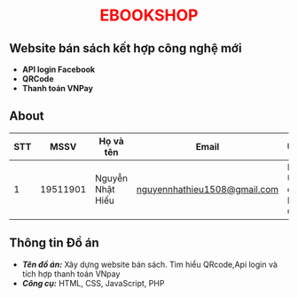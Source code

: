 
<h1 align ='center'> <b style = 'color: red;'> EBOOKSHOP </b></h1>

## Website bán sách kết hợp công nghệ mới

* **API login Facebook** 
* **QRCode**
* **Thanh toán VNPay**

## About

| STT | MSSV       |Họ và tên       | Email                |University                                               |
| ----|:----------:|----------------|----------------------|-----------------------------------------------------|
| 1   | 19511901   | Nguyễn Nhật Hiếu |nguyennhathieu1508@gmail.com|Industrial University of Thanh Pho Ho Chi Minh|

## Thông tin Đồ án

* ***Tên đồ án:*** Xây dựng website bán sách. Tìm hiểu QRcode,Api login và tích hợp thanh toán VNpay
* ***Công cụ:*** HTML, CSS, JavaScript, PHP

   
